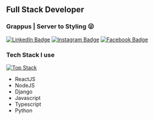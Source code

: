 ## Full Stack Developer
### Grappus | Server to Styling 😜

[![LinkedIn Badge](https://img.shields.io/badge/LinkedIn-Profile-informational?style=flat&logo=linkedin&logoColor=white&color=0D76A8)](https://www.linkedin.com/in/avinash-tiwari-576962120/)
[![Instagram Badge](https://img.shields.io/badge/Instagram-Profile-orange)](https://www.instagram.com/avinashtiwari.er/)
[![Facebook Badge](https://img.shields.io/badge/Facebook-Profile-blue)](https://www.facebook.com/avinash.tivari.7)

### Tech Stack I use
[![Top Stack](https://widget.realdeveloper.pro/api/top?stack=JavaScript,Python,react)](https://github.com/kijepark)
* ReactJS
* NodeJS
* Django
* Javascript
* Typescript
* Python
